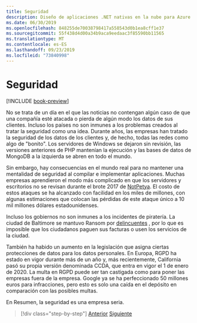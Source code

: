```yaml
---
title: Seguridad
description: Diseño de aplicaciones .NET nativas en la nube para Azure | Bursátil
ms.date: 06/30/2019
ms.openlocfilehash: 848255de70038798417a558543d0b1ea8cff1e37
ms.sourcegitcommit: 55f438d4d00a34b9aca9eedaac3f85590bb11565
ms.translationtype: MT
ms.contentlocale: es-ES
ms.lasthandoff: 09/23/2019
ms.locfileid: "73840998"
---
```

# <a name="security"></a>Seguridad

[!INCLUDE [book-preview](../../../includes/book-preview.md)]

No se trata de un día en el que las noticias no contengan algún caso de que una compañía esté atacada o pierda de algún modo los datos de sus clientes. Incluso los países no son inmunes a los problemas creados al tratar la seguridad como una idea. Durante años, las empresas han tratado la seguridad de los datos de los clientes y, de hecho, todas las redes como algo de "bonito". Los servidores de Windows se dejaron sin revisión, las versiones anteriores de PHP mantenían la ejecución y las bases de datos de MongoDB a la izquierda se abren en todo el mundo.

Sin embargo, hay consecuencias en el mundo real para no mantener una mentalidad de seguridad al compilar e implementar aplicaciones. Muchas empresas aprendieron el modo más complicado en que los servidores y escritorios no se revisan durante el brote 2017 de [NotPetya](https://www.wired.com/story/notpetya-cyberattack-ukraine-russia-code-crashed-the-world/). El costo de estos ataques se ha alcanzado con facilidad en los miles de millones, con algunas estimaciones que colocan las pérdidas de este ataque único a 10 mil millones dólares estadounidenses.

Incluso los gobiernos no son inmunes a los incidentes de piratería. La ciudad de Baltimore se mantuvo Ransom por [delincuentes](https://www.vox.com/recode/2019/5/21/18634505/baltimore-ransom-robbinhood-mayor-jack-young-hackers) , por lo que es imposible que los ciudadanos paguen sus facturas o usen los servicios de la ciudad.

También ha habido un aumento en la legislación que asigna ciertas protecciones de datos para los datos personales. En Europa, RGPD ha estado en vigor durante más de un año y, más recientemente, California pasó su propia versión denominada CCDA, que entra en vigor el 1 de enero de 2020. La multa en RGPD puede ser tan castigada como para poner las empresas fuera de la empresa. Google ya se ha perfeccionado 50 millones euros para infracciones, pero esto es solo una caída en el depósito en comparación con las posibles multas.

En Resumen, la seguridad es una empresa seria.

>[!div class="step-by-step"]
>[Anterior](identity-server.md)
>[Siguiente](azure-security.md)
